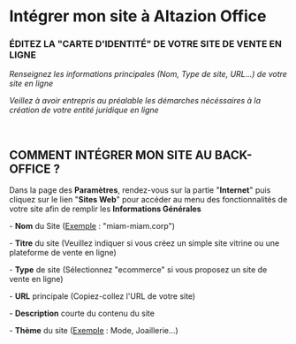 # Intégrer mon site à Altazion Office


<h3 >&Eacute;DITEZ LA "CARTE D'IDENTIT&Eacute;" DE VOTRE SITE DE VENTE EN LIGNE</h3>


<p><em><span >Renseignez les informations principales (Nom, Type de site, URL...) de votre site en ligne</span></em></p>
<p><em><span >Veillez &agrave; avoir entrepris au pr&eacute;alable les d&eacute;marches n&eacute;c&eacute;ssaires &agrave; la cr&eacute;ation de votre entit&eacute; juridique en ligne</span></em></p>
<p>&nbsp;</p>


<h2>COMMENT INT&Eacute;GRER MON SITE AU BACK-OFFICE ?</h2>
<p>Dans la page des <strong>Param&egrave;tres</strong>, rendez-vous sur la partie "<strong>Internet</strong>" puis cliquez sur le lien "<strong>Sites Web</strong>" pour acc&eacute;der au menu des fonctionnalit&eacute;s de votre site afin de remplir les <strong>Informations G&eacute;n&eacute;rales</strong></p>
<p>- <strong>Nom</strong> du Site (<span style="text-decoration: underline;">Exemple</span> : "miam-miam.corp")</p>
<p>- <strong>Titre</strong> du site (Veuillez indiquer si vous cr&eacute;ez un simple site vitrine ou une plateforme de vente en ligne)</p>
<p>- <strong>Type</strong> de site (S&eacute;lectionnez "ecommerce" si vous proposez un site de vente en ligne)</p>
<p>- <strong>URL</strong> principale (Copiez-collez l'URL de votre site)</p>
<p>- <strong>Description</strong> courte du contenu du site</p>
<p>- <strong>Th&egrave;me</strong> du site (<span style="text-decoration: underline;">Exemple</span> : Mode, Joaillerie...)</p>

